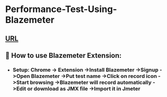 # Performance-Test-Using-Blazemeter

## [URL](https://blazemeter.com)
## :rocket: How to use Blazemeter Extension:
- ### Setup: Chrome -> Extension ->Install Blazemeter ->Signup ->Open Blazemeter ->Put test name ->Click on record icon ->Start browsing ->Blazemeter will record automatically ->Edit or download as JMX file ->Import it in Jmeter
